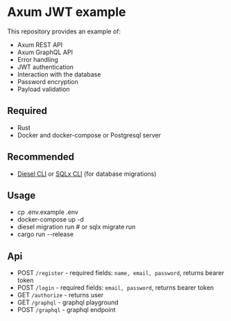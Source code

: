 # Axum JWT example

This repository provides an example of:

- Axum REST API
- Axum GraphQL API
- Error handling
- JWT authentication
- Interaction with the database
- Password encryption
- Payload validation

## Required

- Rust
- Docker and docker-compose or Postgresql server

## Recommended

- [Diesel CLI](https://github.com/diesel-rs/diesel/tree/master/diesel_cli) or
  [SQLx CLI](https://github.com/launchbadge/sqlx/tree/master/sqlx-cli) (for database migrations)

## Usage

- cp .env.example .env
- docker-compose up -d
- diesel migration run # or sqlx migrate run
- cargo run --release

## Api

- POST `/register` - required fields: `name, email, password`, returns bearer token
- POST `/login` - required fields: `email, password`, returns bearer token
- GET `/authorize` - returns user
- GET `/graphql` - graphql playground
- POST `/graphql` - graphql endpoint
